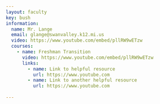```yaml
---
layout: faculty
key: bush
information:
  name: Mr. Lange
  email: glange@swanvalley.k12.mi.us
  video: https://www.youtube.com/embed/pllRW9wETzw
  courses:
    - name: Freshman Transition
      video: https://www.youtube.com/embed/pllRW9wETzw
      links:
        - name: Link to helpful resource
          url: https://www.youtube.com
        - name: Link to another helpful resource
          url: https://www.youtube.com
    
---
```

